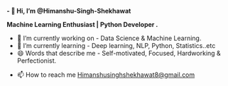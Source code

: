 **- 👋 Hi, I’m @Himanshu-Singh-Shekhawat**

**Machine Learning Enthusiast | Python Developer .**

- 🔭 I’m currently working on - Data Science & Machine Learning.
- 🌱 I’m currently learning - Deep learning, NLP, Python, Statistics..etc
- 😄 Words that describe me - Self-motivated, Focused, Hardworking & Perfectionist.
<!-- - 👀 I’m interested in ... -->
- 📫 How to reach me Himanshusinghshekhawat8@gmail.com

<!---
Himanshu-Singh-Shekhawat/Himanshu-Singh-Shekhawat is a ✨ special ✨ repository because its `README.md` (this file) appears on your GitHub profile.
You can click the Preview link to take a look at your changes.
--->
